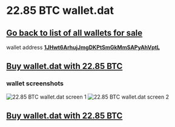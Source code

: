 # 22.85 BTC wallet.dat

## [Go back to list of all wallets for sale](https://mady2077.github.io/walletBTC/)

wallet address **[1JHwt6ArhujJmgDKPtSmGkMmSAPyAhVptL](https://www.blockchain.com/btc/address/1JHwt6ArhujJmgDKPtSmGkMmSAPyAhVptL)**

## [Buy wallet.dat with 22.85 BTC](https://satoshidisk.com/pay/CBUqn7)

### wallet screenshots

![22.85 BTC wallet.dat screen 1](https://i.imgur.com/rtuYOii.png)
![22.85 BTC wallet.dat screen 2](https://i.imgur.com/89D1g3e.png)

## [Buy wallet.dat with 22.85 BTC](https://satoshidisk.com/pay/CBUqn7)
